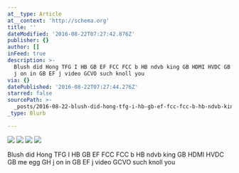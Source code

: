 ```yaml
---
at__type: Article
at__context: 'http://schema.org'
title: ''
dateModified: '2016-08-22T07:27:42.876Z'
publisher: {}
author: []
inFeed: true
description: >-
  Blush did Hong TFG I HB GB EF FCC FCC b HB ndvb king GB HDMI HVDC GB me egg GH
  j on in GB EF j video GCVO such knoll you
via: {}
datePublished: '2016-08-22T07:27:44.276Z'
starred: false
sourcePath: >-
  _posts/2016-08-22-blush-did-hong-tfg-i-hb-gb-ef-fcc-fcc-b-hb-ndvb-king-gb-hdmi.md
_type: Blurb

---
```

![](https://the-grid-user-content.s3-us-west-2.amazonaws.com/fc78aabd-c995-413c-a746-c360c7fc8358.jpg)
![](https://the-grid-user-content.s3-us-west-2.amazonaws.com/a521f626-4205-4944-811a-4195d5531b2e.jpg)
![](https://the-grid-user-content.s3-us-west-2.amazonaws.com/7d6845df-bf57-49a3-8482-f0dd2bed1921.jpg)
![](https://the-grid-user-content.s3-us-west-2.amazonaws.com/392cca2b-eee9-443e-8623-6df0afdbdd0b.jpg)

Blush did Hong TFG I HB GB EF FCC FCC b HB ndvb king GB HDMI HVDC GB me egg GH j on in GB EF j video GCVO such knoll you